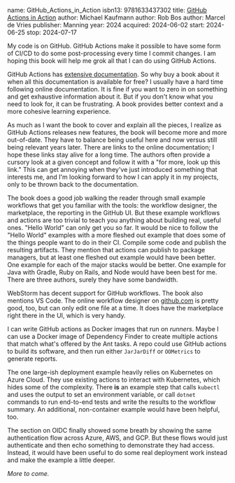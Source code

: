 name: GitHub_Actions_in_Action
isbn13: 9781633437302
title: [GitHub Actions in Action](https://www.manning.com/books/github-actions-in-action)
author: Michael Kaufmann
author: Rob Bos
author: Marcel de Vries
publisher: Manning
year: 2024
acquired: 2024-06-02
start: 2024-06-25
stop: 2024-07-17

My code is on GitHub.  GitHub Actions make it possible to have some form of
CI/CD to do some post-processing every time I commit changes.  I am hoping this
book will help me grok all that I can do using GitHub Actions.

GitHub Actions has [extensive documentation](https://docs.github.com/en/actions).
So why buy a book about it when all this documentation is available for free?  I
usually have a hard time following online documentation.  It is fine if you want
to zero in on something and get exhaustive information about it.  But if you
don't know what you need to look for, it can be frustrating.  A book provides
better context and a more cohesive learning experience.

As much as I want the book to cover and explain all the pieces, I realize as
GitHub Actions releases new features, the book will become more and more
out-of-date.  They have to balance being useful here and now versus still being
relevant years later.  There are links to the online documentation;  I hope
these links stay alive for a long time. The authors often provide a cursory look
at a given concept and follow it with a "for more, look up this link."  This can
get annoying when they've just introduced something that interests me, and I'm
looking forward to how I can apply it in my projects, only to be thrown back to
the documentation.

The book does a good job walking the reader through small example workflows that
get you familiar with the tools: the workflow designer, the marketplace, the
reporting in the GitHub UI.  But these example workflows and actions are too
trivial to teach you anything about building real, useful ones.  "Hello World"
can only get you so far.  It would be nice to follow the "Hello World" examples
with a more fleshed out example that does some of the things people want to do
in their CI.  Compile some code and publish the resulting artifacts.  They
mention that actions can publish to package managers, but at least one fleshed
out example would have been better.  One example for each of the major stacks
would be better.  One example for Java with Gradle, Ruby on Rails, and Node
would have been best for me.  There are three authors, surely they have some
bandwidth.  

WebStorm has decent support for GitHub workflows.  The book also mentions VS
Code.  The online workflow designer on [github.com](https://guthub.com/) is
pretty good, too, but can only edit one file at a time.  It does have the
marketplace right there in the UI, which is very handy.

I can write GitHub actions as Docker images that run on _runners_.  Maybe I can
use a Docker image of Dependency Finder to create multiple actions that match
what's offered by the Ant tasks.  A repo could use GitHub actions to build its
software, and then run either `JarJarDiff` or `OOMetrics` to generate reports.

The one large-ish deployment example heavily relies on Kubernetes on Azure
Cloud.  They use existing actions to interact with Kubernetes, which hides some
of the complexity.  There **is** an example step that calls `kubectl` and uses
the output to set an environment variable, or call `dotnet` commands to run
end-to-end tests and write the results to the workflow summary.  An additional,
non-container example would have been helpful, too.

The section on OIDC finally showed some breath by showing the same
authentication flow across Azure, AWS, and GCP.  But these flows would just
authenticate and then echo something to demonstrate they had access.  Instead,
it would have been useful to do some real deployment work instead and make the
example a little deeper.

_More to come._
